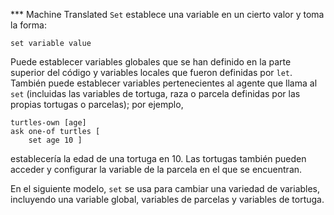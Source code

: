 ﻿*** Machine Translated
 `Set` establece una variable en un cierto valor y toma la forma:

 `set variable value`

 Puede establecer variables globales que se han definido en la parte superior del código y variables locales que fueron definidas por `let`. También puede establecer variables pertenecientes al agente que llama al `set` (incluidas las variables de tortuga, raza o parcela definidas por las propias tortugas o parcelas); por ejemplo, 

```
turtles-own [age] 
ask one-of turtles [ 
	set age 10 ]
```
establecería la edad de una tortuga en 10. Las tortugas también pueden acceder y configurar la variable de la parcela en el que se encuentran.

En el siguiente modelo, `set` se usa para cambiar una variedad de variables, incluyendo una variable global, variables de parcelas y variables de tortuga.